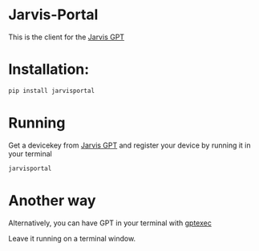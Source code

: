 # Jarvis-Portal

This is the client for the [Jarvis GPT](https://chat.openai.com/g/g-WnOhmZn8y-jarvis)

# Installation:

```bash
pip install jarvisportal
```

# Running
Get a devicekey from [Jarvis GPT](https://chat.openai.com/g/g-WnOhmZn8y-jarvis) and register your device by running it in your terminal 

```bash
jarvisportal
```

# Another way
Alternatively, you can have GPT in your terminal with [gptexec](./README-gptexec.md)

Leave it running on a terminal window.
